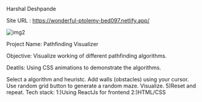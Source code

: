 Harshal Deshpande

Site URL : https://wonderful-ptolemy-bed097.netlify.app/

![img2](https://user-images.githubusercontent.com/60571252/82053061-55846b80-96da-11ea-9caf-af042def2a76.png)


Project Name: Pathfinding Visualizer

Objective: Visualize working of different pathfinding algorithms.

Deatils: Using CSS animations to demonstrate the algorithms.

Select a algorithm and heuristc.
Add walls (obstacles) using your cursor.
Use random grid button to generate a random maze.
Visualize. 5)Reset and repeat.
Tech stack: 1:)Using ReactJs for frontend 2:)HTML/CSS
